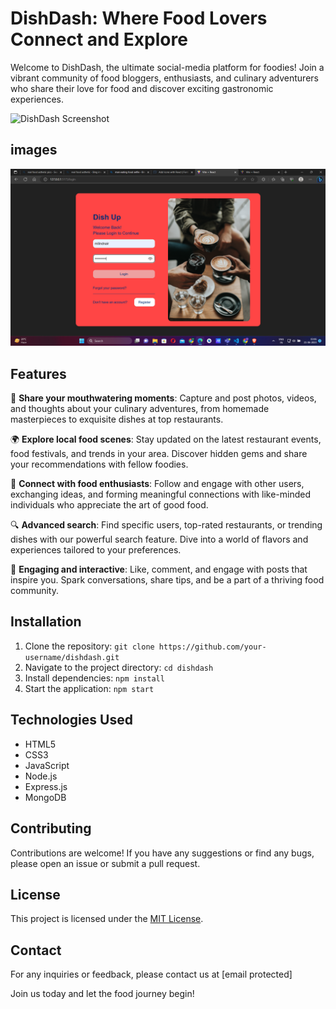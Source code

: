 # DishDash: Where Food Lovers Connect and Explore

Welcome to DishDash, the ultimate social-media platform for foodies! Join a vibrant community of food bloggers, enthusiasts, and culinary adventurers who share their love for food and discover exciting gastronomic experiences.

![DishDash Screenshot](dishdash_screenshot.png)

## images

![Login Screenshot](./assets/login.png)

## Features

📸 **Share your mouthwatering moments**: Capture and post photos, videos, and thoughts about your culinary adventures, from homemade masterpieces to exquisite dishes at top restaurants.

🌍 **Explore local food scenes**: Stay updated on the latest restaurant events, food festivals, and trends in your area. Discover hidden gems and share your recommendations with fellow foodies.

🤝 **Connect with food enthusiasts**: Follow and engage with other users, exchanging ideas, and forming meaningful connections with like-minded individuals who appreciate the art of good food.

🔍 **Advanced search**: Find specific users, top-rated restaurants, or trending dishes with our powerful search feature. Dive into a world of flavors and experiences tailored to your preferences.

🎉 **Engaging and interactive**: Like, comment, and engage with posts that inspire you. Spark conversations, share tips, and be a part of a thriving food community.

## Installation

1. Clone the repository: `git clone https://github.com/your-username/dishdash.git`
2. Navigate to the project directory: `cd dishdash`
3. Install dependencies: `npm install`
4. Start the application: `npm start`

## Technologies Used

- HTML5
- CSS3
- JavaScript
- Node.js
- Express.js
- MongoDB

## Contributing

Contributions are welcome! If you have any suggestions or find any bugs, please open an issue or submit a pull request.

## License

This project is licensed under the [MIT License](LICENSE).

## Contact

For any inquiries or feedback, please contact us at [email protected]

Join us today and let the food journey begin!

